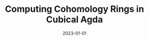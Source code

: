 ---
title: "Computing Cohomology Rings in Cubical Agda"
collection: misc
permalink: /misc/2023-00-CPP
excerpt: Distinguished paper award
date: 2023-01-01
venue: 'Proceedings of CPP 2023'
paperurl: 'http://aljungstrom.github.io/files/cohomologyrings.pdf'
citation: 'Thomas Lamiaux, Axel Ljungström, Anders Mörtberg'
---